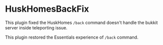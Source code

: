 # HuskHomesBackFix

This plugin fixed the HuskHomes `/back` command doesn't handle the bukkit server inside teleporting issue.

This plugin restored the Essentials experience of `/back` command.